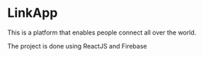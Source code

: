 # LinkApp

This is a platform that enables people connect all over the world.

The project is done using ReactJS and Firebase
